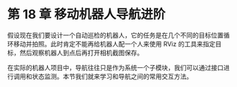 # 第 18 章 移动机器人导航进阶

假设现在我们要设计一个自动巡检的机器人，它的任务是在几个不同的目标位置循环移动并拍照。此时肯定不能再给机器人配一个人来使用 RViz 的工具来指定目标，然后观察机器人到点后再打开相机截图保存。

在实际的机器人项目中，导航往往只是作为系统一个子模块，我们可以通过接口进行调用和状态监测。本节我们就来学习和导航之间的常用交互方法。